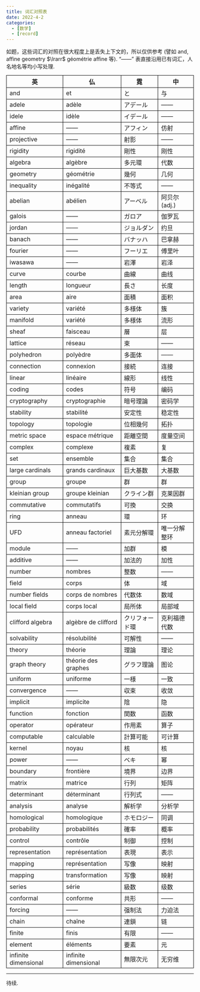 ```yaml
---
title: 词汇对照表
date: 2022-4-2
categories:
  - [数学]
  - [record]
---
```


<style>
table {
  margin: 0 auto;
  display: block;
}

table th {
  border: 1px solid black;
  text-align: center;
}

table td { 
  border: 1px solid black; 
}
</style>

如题，这些词汇的对照在很大程度上是丢失上下文的，所以仅供参考 (譬如 and, affine geometry $\lrarr$ géométrie affine 等). “——” 表直接沿用已有词汇，人名地名等均小写处理.

英 | 仏 | 霓 | 中 
-- | -- | -- | -- 
and | et | と | 与
adele | adèle | アデール | ——
idele | idèle | イデール | ——
affine | —— | アフィン | 仿射
projective | —— | 射影 | ——
rigidity | rigidité | 剛性 | 刚性
algebra | algèbre | 多元環 | 代数
geometry | géométrie | 幾何 | 几何
inequality | inégalité | 不等式 | ——
abelian | abélien | アーベル | 阿贝尔 (adj.)
galois | —— | ガロア | 伽罗瓦
jordan | —— | ジョルダン | 约旦
banach | —— | バナッハ | 巴拿赫
fourier | —— | フーリエ | 傅里叶
iwasawa | —— |  岩澤 | 岩泽
curve | courbe | 曲線 | 曲线
length | longueur | 長さ | 长度
area | aire | 面積 | 面积
variety | variété | 多様体 | 簇
manifold | variété | 多様体 | 流形
sheaf | faisceau | 層 | 层
lattice| réseau | 束 | ——
polyhedron | polyèdre | 多面体 | ——
connection | connexion | 接続 | 连接
linear | linéaire | 線形 | 线性
coding | codes | 符号 | 编码
cryptography | cryptographie | 暗号理論 | 密码学
stability | stabilité | 安定性 | 稳定性
topology| topologie | 位相幾何 | 拓扑
metric space | espace métrique | 距離空間 | 度量空间
complex | complexe | 複素 | 复
set | ensemble | 集合 | 集合
large cardinals | grands cardinaux | 巨大基数 | 大基数
group | groupe | 群 | 群
kleinian group | groupe kleinian | クライン群 | 克莱因群
commutative | commutatifs | 可換 | 交换
ring | anneau | 環 | 环
UFD | anneau factoriel | 素元分解環 | 唯一分解整环
module | —— | 加群 | 模
additive | —— | 加法的 | 加性
number | nombres | 整数 | ——
field | corps | 体 | 域
number fields | corps de nombres | 代数体 | 数域
local field | corps local | 局所体 | 局部域
clifford algebra | algèbre de clifford | クリフォード環 | 克利福德代数
solvability | résolubilité | 可解性 | ——
theory | théorie | 理論 | 理论
graph theory | théorie des graphes | グラフ理論 | 图论
uniform | uniforme | 一様 | 一致
convergence | —— | 収束 | 收敛
implicit | implicite | 陰 | 隐
function | fonction | 関数 | 函数
operator | opérateur | 作用素 | 算子
computable | calculable | 計算可能 | 可计算
kernel | noyau | 核 | 核
power | —— | ベキ | 幂
boundary | frontière | 境界 | 边界
matrix | matrice | 行列 | 矩阵
determinant | déterminant | 行列式 | ——
analysis | analyse | 解析学 | 分析学
homological | homologique | ホモロジー | 同调
probability | probabilités | 確率 | 概率
control | contrôle | 制御 | 控制
representation | représentation | 表現 | 表示
mapping | représentation | 写像 | 映射
mapping | transformation | 写像 | 映射
series | série | 級数 | 级数
conformal | conforme | 共形 | ——
forcing | —— | 强制法 | 力迫法
chain | chaîne | 連鎖 | 链
finite | finis | 有限 | ——
element | éléments | 要素 | 元
infinite dimensional | infinite dimensional | 無限次元 | 无穷维

---

待续.